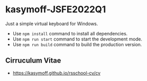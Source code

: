 # kasymoff-JSFE2022Q1
Just a simple virtual keyboard for Windows.

- Use ```npm install``` command to install all dependencies.
- Use ```npm run start``` command to start the development mode.
- Use ```npm run build``` command to build the production version.

## Cirruculum Vitae
- https://kasymoff.github.io/rsschool-cv/cv